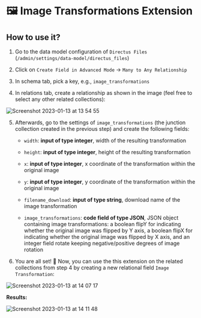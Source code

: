 # 🖼️ Image Transformations Extension

## How to use it?

1. Go to the data model configuration of `Directus Files` (`/admin/settings/data-model/directus_files`)

2. Click on `Create Field in Advanced Mode` -> `Many to Any Relationship`

3. In schema tab, pick a key, e.g., `image_transformations`

4. In relations tab, create a relationship as shown in the image (feel free to select any other related collections):

![Screenshot 2023-01-13 at 13 54 55](https://user-images.githubusercontent.com/54835674/212324959-077028c8-4c29-4dcc-b900-fa1ef2649161.png)

5. Afterwards, go to the settings of `image_transformations` (the junction collection created in the previous step) and create the following fields:

    - `width`: **input of type integer**, width of the resulting transformation

    - `height`: **input of type integer**, height of the resulting transformation
    
    - `x`: **input of type integer**, x coordinate of the transformation within the original image

    - `y`: **input of type integer**, y coordinate of the transformation within the original image

    - `filename_download`: **input of type string**, download name of the image transformation

    - `image_transformations`: **code field of type JSON**, JSON object containing image transformations: a boolean flipY for indicating whether the original image was flipped by Y axis, a boolean flipX for indicating whether the original image was flipped by X axis, and an integer field rotate keeping negative/positive degrees of image rotation

6. You are all set! 🎉 Now, you can use the this extension on the related collections from step 4 by creating a new relational field `Image Transformation`:

![Screenshot 2023-01-13 at 14 07 17](https://user-images.githubusercontent.com/54835674/212327033-b7c71188-2413-441f-88d1-d426213a7c88.png)

**Results:**

![Screenshot 2023-01-13 at 14 11 48](https://user-images.githubusercontent.com/54835674/212327808-f0329ec6-e685-4698-bba3-31a6236cbd03.png)